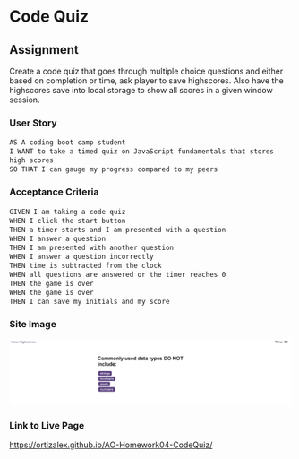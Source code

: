 # Code Quiz

## Assignment
Create a code quiz that goes through multiple choice questions and either based on completion or time, ask player to save highscores. Also have the highscores save into local storage to show all scores in a given window session. 

### User Story

```
AS A coding boot camp student
I WANT to take a timed quiz on JavaScript fundamentals that stores high scores
SO THAT I can gauge my progress compared to my peers
```

### Acceptance Criteria

```
GIVEN I am taking a code quiz
WHEN I click the start button
THEN a timer starts and I am presented with a question
WHEN I answer a question
THEN I am presented with another question
WHEN I answer a question incorrectly
THEN time is subtracted from the clock
WHEN all questions are answered or the timer reaches 0
THEN the game is over
WHEN the game is over
THEN I can save my initials and my score
```

### Site Image
![Password Generator Screenshot](./Screenshot.png)

### Link to Live Page
https://ortizalex.github.io/AO-Homework04-CodeQuiz/